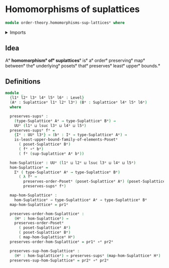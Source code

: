 # Homomorphisms of suplattices

```agda
module order-theory.homomorphisms-sup-latticesᵉ where
```

<details><summary>Imports</summary>

```agda
open import foundation.cartesian-product-typesᵉ
open import foundation.dependent-pair-typesᵉ
open import foundation.function-typesᵉ
open import foundation.universe-levelsᵉ

open import order-theory.least-upper-bounds-posetsᵉ
open import order-theory.order-preserving-maps-posetsᵉ
open import order-theory.suplatticesᵉ
```

</details>

## Idea

Aᵉ **homomorphismᵉ ofᵉ suplattices**ᵉ isᵉ aᵉ orderᵉ preservingᵉ mapᵉ betweenᵉ theᵉ
underlyingᵉ posetsᵉ thatᵉ preservesᵉ leastᵉ upperᵉ bounds.ᵉ

## Definitions

```agda
module _
  {l1ᵉ l2ᵉ l3ᵉ l4ᵉ l5ᵉ l6ᵉ : Level}
  (Aᵉ : Suplatticeᵉ l1ᵉ l2ᵉ l3ᵉ) (Bᵉ : Suplatticeᵉ l4ᵉ l5ᵉ l6ᵉ)
  where

  preserves-supsᵉ :
    (type-Suplatticeᵉ Aᵉ → type-Suplatticeᵉ Bᵉ) →
    UUᵉ (l1ᵉ ⊔ lsuc l3ᵉ ⊔ l4ᵉ ⊔ l5ᵉ)
  preserves-supsᵉ fᵉ =
    {Iᵉ : UUᵉ l3ᵉ} → (bᵉ : Iᵉ → type-Suplatticeᵉ Aᵉ) →
    is-least-upper-bound-family-of-elements-Posetᵉ
      ( poset-Suplatticeᵉ Bᵉ)
      ( fᵉ ∘ᵉ bᵉ)
      ( fᵉ (sup-Suplatticeᵉ Aᵉ bᵉ))

  hom-Suplatticeᵉ : UUᵉ (l1ᵉ ⊔ l2ᵉ ⊔ lsuc l3ᵉ ⊔ l4ᵉ ⊔ l5ᵉ)
  hom-Suplatticeᵉ =
    Σᵉ ( type-Suplatticeᵉ Aᵉ → type-Suplatticeᵉ Bᵉ)
      ( λ fᵉ →
        preserves-order-Posetᵉ (poset-Suplatticeᵉ Aᵉ) (poset-Suplatticeᵉ Bᵉ) fᵉ ×ᵉ
        preserves-supsᵉ fᵉ)

  map-hom-Suplatticeᵉ :
    hom-Suplatticeᵉ → type-Suplatticeᵉ Aᵉ → type-Suplatticeᵉ Bᵉ
  map-hom-Suplatticeᵉ = pr1ᵉ

  preserves-order-hom-Suplatticeᵉ :
    (Hᵉ : hom-Suplatticeᵉ) →
    preserves-order-Posetᵉ
      ( poset-Suplatticeᵉ Aᵉ)
      ( poset-Suplatticeᵉ Bᵉ)
      ( map-hom-Suplatticeᵉ Hᵉ)
  preserves-order-hom-Suplatticeᵉ = pr1ᵉ ∘ᵉ pr2ᵉ

  preserves-sup-hom-Suplatticeᵉ :
    (Hᵉ : hom-Suplatticeᵉ) → preserves-supsᵉ (map-hom-Suplatticeᵉ Hᵉ)
  preserves-sup-hom-Suplatticeᵉ = pr2ᵉ ∘ᵉ pr2ᵉ
```
